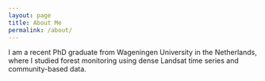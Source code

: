 ```yaml
---
layout: page
title: About Me
permalink: /about/
---
```


I am a recent PhD graduate from Wageningen University in the Netherlands, where I studied forest monitoring using dense Landsat time series and community-based data.
